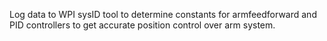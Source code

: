 Log data to WPI sysID tool to determine constants for armfeedforward and PID controllers to get accurate position control over arm system.
